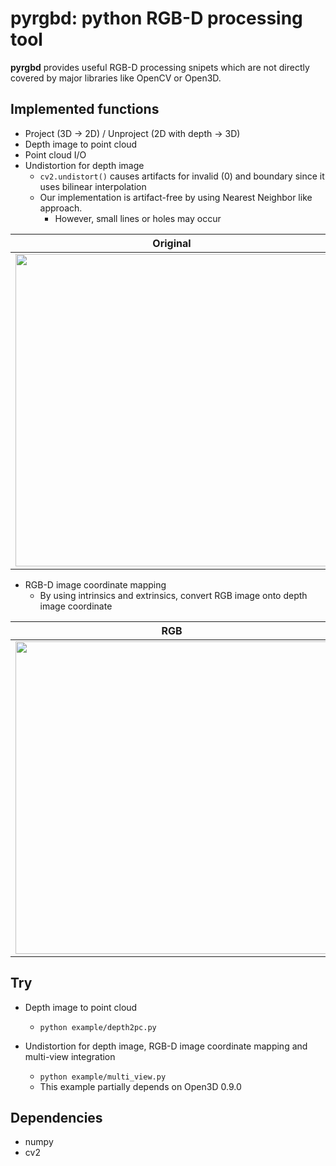 # pyrgbd: python RGB-D processing tool
**pyrgbd** provides useful RGB-D processing snipets which are not directly covered by major libraries like OpenCV or Open3D.

## Implemented functions
- Project (3D -> 2D) / Unproject (2D with depth -> 3D)
- Depth image to point cloud
- Point cloud I/O
- Undistortion for depth image
  - `cv2.undistort()` causes artifacts for invalid (0) and boundary since it uses bilinear interpolation
  - Our implementation is artifact-free by using Nearest Neighbor like approach.
    - However, small lines or holes may occur

|Original|After undistortion|
|---|---|
|<img src=https://raw.githubusercontent.com/wiki/unclearness/pyrgbd/images/vis_depth_org_00000.png width=500>|<img src=https://raw.githubusercontent.com/wiki/unclearness/pyrgbd/images/vis_depth_undist_00000.png width=500>|

- RGB-D image coordinate mapping
  - By using intrinsics and extrinsics, convert RGB image onto depth image coordinate

|RGB|Depth|RGB mapped on Depth|
|---|---|---|
|<img src=https://raw.githubusercontent.com/wiki/unclearness/pyrgbd/images/color_00000.png width=500>|<img src=https://raw.githubusercontent.com/wiki/unclearness/pyrgbd/images/vis_depth_undist_00000.png width=500>|<img src=https://raw.githubusercontent.com/wiki/unclearness/pyrgbd/images/mapped_00000.png width=500>|



## Try
- Depth image to point cloud
  - `python example/depth2pc.py`

- Undistortion for depth image, RGB-D image coordinate mapping and multi-view integration
  - `python example/multi_view.py`
  - This example partially depends on Open3D 0.9.0

## Dependencies
- numpy
- cv2

